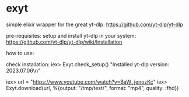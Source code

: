# exyt
simple elixir wrapper for the great yt-dlp:
https://github.com/yt-dlp/yt-dlp

pre-requisites:
setup and install yt-dlp in your system:
https://github.com/yt-dlp/yt-dlp/wiki/Installation

how to use:

check installation:
iex> Exyt.check_setup()
"Installed yt-dlp version: 2023.07.06\n"

 iex> url = "https://www.youtube.com/watch?v=BaW_jenozKc"
 iex> Exyt.download(url, %{output: "/tmp/test/", format: "mp4", quality: :fhd})
